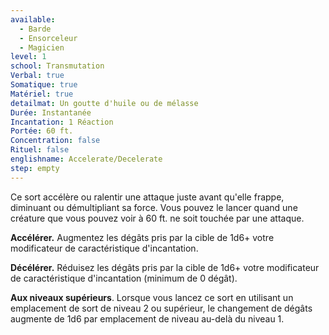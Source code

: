 ```yaml
---
available:
  - Barde
  - Ensorceleur
  - Magicien
level: 1
school: Transmutation
Verbal: true
Somatique: true
Matériel: true
detailmat: Un goutte d'huile ou de mélasse
Durée: Instantanée
Incantation: 1 Réaction
Portée: 60 ft.
Concentration: false
Rituel: false
englishname: Accelerate/Decelerate
step: empty
---
```

Ce sort accélère ou ralentir une attaque juste avant qu'elle frappe, diminuant ou démultipliant sa force. Vous pouvez le lancer quand une créature que vous pouvez voir à 60 ft. ne soit touchée par une attaque.

**Accélérer.** Augmentez les dégâts pris par la cible de 1d6+ votre modificateur de caractéristique d'incantation.

**Décélérer.** Réduisez les dégâts pris par la cible de 1d6+ votre modificateur de caractéristique d'incantation (minimum de 0 dégât).

**Aux niveaux supérieurs**. Lorsque vous lancez ce sort en utilisant un emplacement de sort de niveau 2 ou supérieur, le changement de dégâts augmente de 1d6 par emplacement de niveau au-delà du niveau 1.